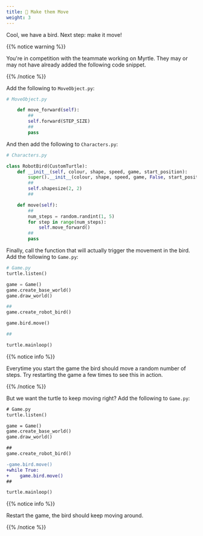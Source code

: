 ```yaml
---
title: 🏃 Make them Move
weight: 3
---
```


Cool, we have a bird.
Next step: make it move!

{{% notice warning %}}

You're in competition with the teammate working on Myrtle. They may or may not have already added the following code snippet.

{{% /notice %}}

Add the following to `MoveObject.py`:

```python
# MoveObject.py

    def move_forward(self):
        ##
        self.forward(STEP_SIZE)
        ##
        pass
```

And then add the following to `Characters.py`:

```python
# Characters.py

class RobotBird(CustomTurtle):
    def __init__(self, colour, shape, speed, game, start_position):
        super().__init__(colour, shape, speed, game, False, start_position)
        ##
        self.shapesize(2, 2)
        ##

    def move(self):
        ##
        num_steps = random.randint(1, 5)
        for step in range(num_steps):
            self.move_forward()
        ##
        pass
```

Finally, call the function that will actually trigger the movement in the bird.
Add the following to `Game.py`:

```python
# Game.py
turtle.listen()

game = Game()
game.create_base_world()
game.draw_world()

##
game.create_robot_bird()

game.bird.move()

##

turtle.mainloop()
```

{{% notice info %}}

Everytime you start the game the bird should move a random number of steps.
Try restarting the game a few times to see this in action.

{{% /notice %}}

But we want the turtle to keep moving right?
Add the following to `Game.py`:

```diff
# Game.py
turtle.listen()

game = Game()
game.create_base_world()
game.draw_world()

##
game.create_robot_bird()

-game.bird.move()
+while True:
+    game.bird.move()
##

turtle.mainloop()
```

{{% notice info %}}

Restart the game, the bird should keep moving around.

{{% /notice %}}
